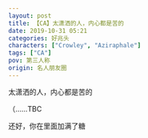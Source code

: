 ```yaml
---
layout: post
title: 【CA】太潇洒的人，内心都是苦的
date: 2019-10-31 05:21
categories: 好兆头
characters: ["Crowley", "Aziraphale"]
tags: ["CA"]
pov: 第三人称
origin: 名人朋友圈
---
```


太潇洒的人，内心都是苦的

（……TBC

还好，你在里面加满了糖
